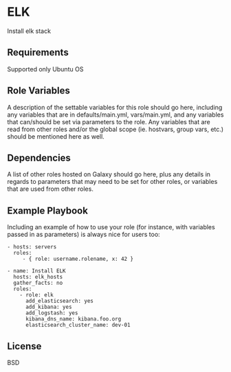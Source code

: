 ELK
=========

Install elk stack 

Requirements
------------

Supported only Ubuntu OS

Role Variables
--------------

A description of the settable variables for this role should go here, including any variables that are in defaults/main.yml, vars/main.yml, and any variables that can/should be set via parameters to the role. Any variables that are read from other roles and/or the global scope (ie. hostvars, group vars, etc.) should be mentioned here as well.

Dependencies
------------

A list of other roles hosted on Galaxy should go here, plus any details in regards to parameters that may need to be set for other roles, or variables that are used from other roles.

Example Playbook
----------------

Including an example of how to use your role (for instance, with variables passed in as parameters) is always nice for users too:

    - hosts: servers
      roles:
         - { role: username.rolename, x: 42 }

    - name: Install ELK
      hosts: elk_hosts
      gather_facts: no
      roles:
        - role: elk
          add_elasticsearch: yes
          add_kibana: yes
          add_logstash: yes
          kibana_dns_name: kibana.foo.org
          elasticsearch_cluster_name: dev-01


License
-------

BSD

